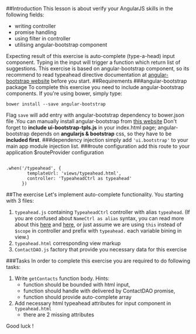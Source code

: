 ##Introduction
This lesson is about verify your AngularJS skills in the following fields:

* writing controller
* promise handling
* using filter in controller
* utilising angular-bootstrap component

Expecting result of this exercise is auto-complete (type-a-head) input component. Typing in the input will trigger a function which return list of suggestions. This exercise is based on angular-bootstrap component, so its recommend to read typeahead directive documentation at [angular-bootstrap website](http://angular-ui.github.io/bootstrap/) before you start. 
##Requirements
###angular-bootstrap package
To complete this exercise you need to include angular-bootstrap components. If you're using bower,
simply type:
<pre><code>bower install --save angular-bootstrap</code></pre>
Flag ```save``` will add entry with angular-bootstrap dependency to bower.json file .You can manually install angular-bootstrap from [this website](http://angular-ui.github.io/bootstrap/)
Don't forget to **include ui-bootstrap-tpls.js** in your index.html page; angular-bootstrap depends on **angularjs &amp; bootstrap** css, so they have to be **included first**.
###dependency injection
simply add ```'ui.bootstrap'``` to your main app module injection list.
###route configuration
add this route to your application $routeProvider configuration
<pre><code>
.when('/typeahead', {
        templateUrl: 'views/typeahead.html',
        controller: 'TypeaheadCtrl as typeahead'
      })
</code></pre>
##The exercise
Let's implement auto-complete functionality. You starting with 3 files:
 
1. ```typeahead.js``` containing ```TypeaheadCtrl``` controller with alias ```typeahead```. (If you are confused about ```NameCtrl as alias``` syntax, you can read more about this [here](http://www.thinkster.io/angularjs/GmI3KetKo6/angularjs-experimental-controller-as-syntax) and [here](http://toddmotto.com/digging-into-angulars-controller-as-syntax/), or just assume we are using ```this``` instead of ```$scope``` in controller and prefix with ```typeahead.``` each variable bining in view.)
2. ```typeahead.html``` corresponding view markup
3. ```ContactDAO.js``` factory that provide you necessary data for this exercise

###Tasks
In order to complete this exercise you are required to do following tasks:

1. Write ```getContacts``` function body. Hints:
    * function should be bounded with html input,
    * function should handle with delivered by ContactDAO promise,
    * function should provide auto-complete array
2. Add necessary html typeahead attributes for input component in ```typeahead.html```
    * there are 2 missing attributes
    
Good luck !
